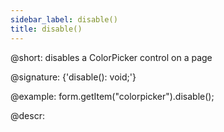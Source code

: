 ```yaml
---
sidebar_label: disable()
title: disable()
---          
```


@short: disables a ColorPicker control on a page

@signature: {'disable(): void;'}

@example:
form.getItem("colorpicker").disable();

@descr:
